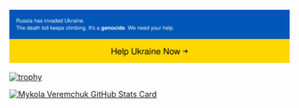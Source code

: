 [![Stand With Ukraine](https://raw.githubusercontent.com/vshymanskyy/StandWithUkraine/main/banner2-direct.svg)](https://stand-with-ukraine.pp.ua)

[![trophy](https://github-profile-trophy.vercel.app/?username=mykola-vrmchk&theme=onedark&column=7&margin-w=10&margin-h=10&no-frame=true)](https://github.com/ryo-ma/github-profile-trophy)

[![Mykola Veremchuk GitHub Stats Card](https://github-readme-stats.vercel.app/api?username=mykola-vrmchk&show_icons=true&theme=monokai&hide_border=true&card_width=846px)](https://github.com/anuraghazra/github-readme-stats)

<!-- [![Top Langs](https://github-readme-stats.vercel.app/api/top-langs/?username=mykola-vrmchk&theme=monokai&hide_border=true&card_width=470px)](https://github.com/anuraghazra/github-readme-stats) -->
